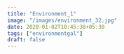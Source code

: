 ```yaml
---
title: "Environment_1"
image: "/images/environment_32.jpg"
date: 2020-01-02T10:45:38+05:30
tags: ["environmentgal"]
draft: false
---
```


